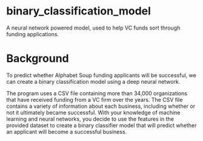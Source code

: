 # binary_classification_model
A neural network powered model, used to help VC funds sort through funding applications.  

# Background

To predict whether Alphabet Soup funding applicants will be successful, we can create a binary classification model using a deep neural network.

The program uses a CSV file containing more than 34,000 organizations that have received funding from a VC firm over the years. The CSV file contains a variety of information about each business, including whether or not it ultimately became successful. With your knowledge of machine learning and neural networks, you decide to use the features in the provided dataset to create a binary classifier model that will predict whether an applicant will become a successful business.

